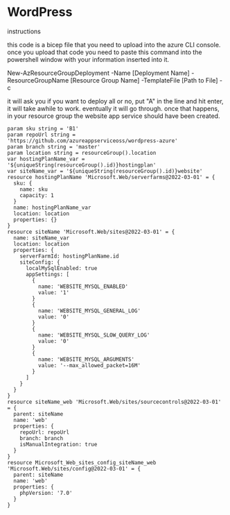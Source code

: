 # WordPress

instructions

this code is a bicep file that you need to upload into the azure CLI console.
once you upload that code you need to paste this command into the powershell window with your information inserted into it. 

New-AzResourceGroupDeployment -Name [Deployment Name] -ResourceGroupName [Resource Group Name] -TemplateFile [Path to File] -c

it will ask you if you want to deploy all or no, put "A" in the line and hit enter, it will take awhile to work. eventually it will go through.
once that happens, in your resource group the website app service should have been created. 
```
param sku string = 'B1'
param repoUrl string = 'https://github.com/azureappserviceoss/wordpress-azure'
param branch string = 'master'
param location string = resourceGroup().location
var hostingPlanName_var = '${uniqueString(resourceGroup().id)}hostingplan'
var siteName_var = '${uniqueString(resourceGroup().id)}website'
resource hostingPlanName 'Microsoft.Web/serverfarms@2022-03-01' = {
  sku: {
    name: sku
    capacity: 1
  }
  name: hostingPlanName_var
  location: location
  properties: {}
}
resource siteName 'Microsoft.Web/sites@2022-03-01' = {
  name: siteName_var
  location: location
  properties: {
    serverFarmId: hostingPlanName.id
    siteConfig: {
      localMySqlEnabled: true
      appSettings: [
        {
          name: 'WEBSITE_MYSQL_ENABLED'
          value: '1'
        }
        {
          name: 'WEBSITE_MYSQL_GENERAL_LOG'
          value: '0'
        }
        {
          name: 'WEBSITE_MYSQL_SLOW_QUERY_LOG'
          value: '0'
        }
        {
          name: 'WEBSITE_MYSQL_ARGUMENTS'
          value: '--max_allowed_packet=16M'
        }
      ]
    }
  }
}
resource siteName_web 'Microsoft.Web/sites/sourcecontrols@2022-03-01' = {
  parent: siteName
  name: 'web'
  properties: {
    repoUrl: repoUrl
    branch: branch
    isManualIntegration: true
  }
}
resource Microsoft_Web_sites_config_siteName_web 'Microsoft.Web/sites/config@2022-03-01' = {
  parent: siteName
  name: 'web'
  properties: {
    phpVersion: '7.0'
  }
}


```
